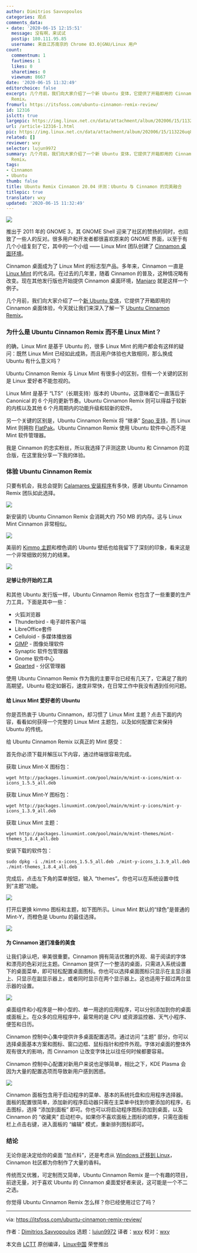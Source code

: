 ```yaml
---
author: Dimitrios Savvopoulos
categories: 观点
comments_data:
- date: '2020-06-15 12:15:51'
  message: 没有啊，来试试
  postip: 180.111.95.85
  username: 来自江苏南京的 Chrome 83.0|GNU/Linux 用户
count:
  commentnum: 1
  favtimes: 1
  likes: 0
  sharetimes: 0
  viewnum: 8667
date: '2020-06-15 11:32:49'
editorchoice: false
excerpt: 几个月前，我们向大家介绍了一个新 Ubuntu 变体，它提供了开箱即用的 Cinnamon 桌面体验，今天就让我们来深入了解一下 Ubuntu Cinnamon
  Remix。
fromurl: https://itsfoss.com/ubuntu-cinnamon-remix-review/
id: 12316
islctt: true
largepic: https://img.linux.net.cn/data/attachment/album/202006/15/113226uq8ohzycrrc52q52.jpeg
url: /article-12316-1.html
pic: https://img.linux.net.cn/data/attachment/album/202006/15/113226uq8ohzycrrc52q52.jpeg.thumb.jpg
related: []
reviewer: wxy
selector: lujun9972
summary: 几个月前，我们向大家介绍了一个新 Ubuntu 变体，它提供了开箱即用的 Cinnamon 桌面体验，今天就让我们来深入了解一下 Ubuntu Cinnamon
  Remix。
tags:
- Cinnamon
- Ubuntu
thumb: false
title: Ubuntu Remix Cinnamon 20.04 评测：Ubuntu 与 Cinnamon 的完美融合
titlepic: true
translator: wxy
updated: '2020-06-15 11:32:49'
---
```


![](/data/attachment/album/202006/15/113226uq8ohzycrrc52q52.jpeg)


推出于 2011 年的 GNOME 3，其 GNOME Shell 迎来了社区的赞扬的同时，也招致了一些人的反对。很多用户和开发者都很喜欢原来的 GNOME 界面，以至于有几个小组复刻了它，其中的一个小组 —— Linux Mint 团队创建了 [Cinnamon 桌面环境](https://en.wikipedia.org/wiki/Cinnamon_(desktop_environment))。


Cinnamon 桌面成为了 Linux Mint 的标志型产品。多年来，Cinnamon 一直是 [Linux Mint](https://www.linuxmint.com/) 的代名词。在过去的几年里，随着 Cinnamon 的普及，这种情况略有改变。现在其他发行版也开始提供 Cinnamon 桌面环境，[Manjaro](https://manjaro.org/) 就是这样一个例子。


几个月前，我们向大家介绍了一个[新 Ubuntu 变体](https://itsfoss.com/ubuntudde/)，它提供了开箱即用的 Cinnamon 桌面体验，今天就让我们来深入了解一下 [Ubuntu Cinnamon Remix](https://ubuntucinnamon.org/)。


### 为什么是 Ubuntu Cinnamon Remix 而不是 Linux Mint？


的确，Linux Mint 是基于 Ubuntu 的，很多 Linux Mint 的用户都会有这样的疑问：既然 Linux Mint 已经如此成熟，而且用户体验也大致相同，那么换成 Ubuntu 有什么意义吗？


Ubuntu Cinnamon Remix 与 Linux Mint 有很多小的区别，但有一个关键的区别是 Linux 爱好者不能忽视的。


Linux Mint 是基于 “LTS”（长期支持）版本的 Ubuntu，这意味着它一直落后于 Canonical 的 6 个月的更新节奏。Ubuntu Cinnamon Remix 则可以得益于较新的内核以及其他 6 个月周期内的功能升级和较新的软件。


另一个关键的区别是，Ubuntu Cinnamon Remix 将 “继承” [Snap 支持](https://snapcraft.io/)，而 Linux Mint 则拥抱 [FlatPak](https://flatpak.org/)。Ubuntu Cinnamon Remix 使用 Ubuntu 软件中心而不是 Mint 软件管理器。


我是 Cinnamon 的忠实粉丝，所以我选择了评测这款 Ubuntu 和 Cinnamon 的混合版，在这里我分享一下我的体验。


### 体验 Ubuntu Cinnamon Remix


只要有机会，我总会提到 [Calamares 安装程序](https://calamares.io/)有多快，感谢 Ubuntu Cinnamon Remix 团队如此选择。


![](/data/attachment/album/202006/15/112352gao1kargnjaa9yzo.png)


新安装的 Ubuntu Cinnamon Remix 会消耗大约 750 MB 的内存。这与 Linux Mint Cinnamon 非常相似。


![](/data/attachment/album/202006/15/112418vcc5wgq0vw2t0k5h.png)


美丽的 [Kimmo 主题](https://github.com/Ubuntu-Cinnamon-Remix/kimmo-gtk-theme)和橙色调的 Ubuntu 壁纸也给我留下了深刻的印象，看来这是一个非常细致的努力的结果。


![](/data/attachment/album/202006/15/112522p2uul2glju3xjw38.png)


#### 足够让你开始的工具


和其他 Ubuntu 发行版一样，Ubuntu Cinnamon Remix 也包含了一些重要的生产力工具，下面是其中一些：


* 火狐浏览器
* Thunderbird - 电子邮件客户端
* LibreOffice套件
* Celluloid - 多媒体播放器
* [GIMP](https://itsfoss.com/gimp-2-10-release/) - 图像处理软件
* Synaptic 软件包管理器
* Gnome 软件中心
* [Gparted](https://itsfoss.com/gparted/) - 分区管理器


使用 Ubuntu Cinnamon Remix 作为我的主要平台已经有几天了，它满足了我的高期望。Ubuntu 稳定如磐石，速度非常快，在日常工作中我没有遇到任何问题。


#### 给 Linux Mint 爱好者的 Ubuntu


你是否热衷于 Ubuntu Cinnamon，却习惯了 Linux Mint 主题？点击下面的内容，看看如何获得一个完整的 Linux Mint 主题包，以及如何配置它来保持 Ubuntu 的传统。


给 Ubuntu Cinnamon Remix 以真正的 Mint 感受：


首先你必须下载并解压以下内容，通过终端很容易完成。


获取 Linux Mint-X 图标包：



```
wget http://packages.linuxmint.com/pool/main/m/mint-x-icons/mint-x-icons_1.5.5_all.deb

```

获取 Linux Mint-Y 图标包：



```
wget http://packages.linuxmint.com/pool/main/m/mint-y-icons/mint-y-icons_1.3.9_all.deb

```

获取 Linux Mint 主题：



```
wget http://packages.linuxmint.com/pool/main/m/mint-themes/mint-themes_1.8.4_all.deb

```

安装下载的软件包：



```
sudo dpkg -i ./mint-x-icons_1.5.5_all.deb ./mint-y-icons_1.3.9_all.deb ./mint-themes_1.8.4_all.deb

```

完成后，点击左下角的菜单按钮，输入 “themes”。你也可以在系统设置中找到“主题”功能。


![](/data/attachment/album/202006/15/112602jftfkbhc1c6nnfhh.png)


打开后更换 kimmo 图标和主题，如下图所示。Linux Mint 默认的“绿色”是普通的 Mint-Y，而橙色是 Ubuntu 的最佳选择。


![](/data/attachment/album/202006/15/112634a33ool6kx333lgkx.png)


#### 为 Cinnamon 迷们准备的美食


让我们承认吧，审美很重要。Cinnamon 拥有简洁优雅的外观、易于阅读的字体和漂亮的色彩对比主题。Cinnamon 提供了一个整洁的桌面，只需进入系统设置下的桌面菜单，即可轻松配置桌面图标。你也可以选择桌面图标只显示在主显示器上、只显示在副显示器上，或者同时显示在两个显示器上。这也适用于超过两台显示器的设置。


![](/data/attachment/album/202006/15/112720u21w2d26ad9aytay.jpg)


桌面组件和小程序是一种小型的、单一用途的应用程序，可以分别添加到你的桌面或面板上。在众多的应用程序中，最常用的是 CPU 或资源监控器、天气小程序、便签和日历。


Cinnamon 控制中心集中提供许多桌面配置选项。通过访问 “主题” 部分，你可以选择桌面基本方案和图标、窗口边框、鼠标指针和控件外观。字体对桌面的整体外观有很大的影响，而 Cinnamon 让改变字体比以往任何时候都要容易。


Cinnamon 控制中心配置对新用户来说也足够简单，相比之下，KDE Plasma 会因为大量的配置选项而导致新用户感到困惑。


![](/data/attachment/album/202006/15/112757bmj9ixotojg6xxnb.jpg)


Cinnamon 面板包含用于启动程序的菜单、基本的系统托盘和应用程序选择器。面板的配置很简单，添加新的程序启动器只需在主菜单中找到你要添加的程序，右击图标，选择 “添加到面板” 即可。你也可以将启动程序图标添加到桌面，以及 Cinnamon 的 “收藏夹” 启动栏中。如果你不喜欢面板上图标的顺序，只需在面板栏上点击右键，进入面板的 “编辑” 模式，重新排列图标即可。


### 结论


无论你是决定给你的桌面 “加点料”，还是考虑从 [Windows 迁移到 Linux](https://itsfoss.com/windows-like-linux-distributions/)，Cinnamon 社区都为你制作了大量的香料。


传统而又优雅，可定制而又简单，Ubuntu Cinnamon Remix 是一个有趣的项目，前途无量，对于喜欢 Ubuntu 的 Cinnamon 桌面爱好者来说，这可能是一个不二之选。


你觉得 Ubuntu Cinnamon Remix 怎么样？你已经使用过它了吗？




---


via: <https://itsfoss.com/ubuntu-cinnamon-remix-review/>


作者：[Dimitrios Savvopoulos](https://itsfoss.com/author/dimitrios/) 选题：[lujun9972](https://github.com/lujun9972) 译者：[wxy](https://github.com/wxy) 校对：[wxy](https://github.com/wxy)


本文由 [LCTT](https://github.com/LCTT/TranslateProject) 原创编译，[Linux中国](https://linux.cn/) 荣誉推出